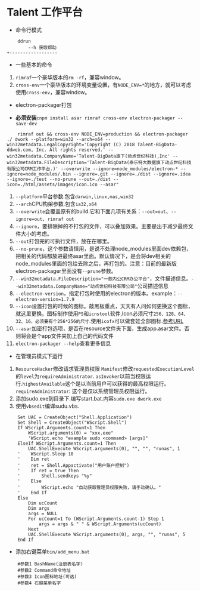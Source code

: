 ﻿# Talent 工作平台
* 命令行模式
```
	ddrun
		--h 获取帮助
+------------------
```	

* 一些基本的命令
1. `rimraf`一个豪华版本的`rm -rf`，兼容window。
2. `cross-env`一个豪华版本的环境变量设置，有`NODE_ENV=*`的地方，就可以考虑使用`cross-env`，兼容window。

* electron-packager打包

- **必须安装**`cnpm install asar rimraf cross-env electron-packager --save-dev` 
```
	rimraf out && cross-env NODE_ENV=production && electron-packager ./ dwork --platform=win32 --arch=x64 --win32metadata.LegalCopyright='Copyright (C) 2018 Talent-BigData-ddweb.com, Inc. All rights reserved.' --win32metadata.CompanyName='Talent-BigData旗下(动点世纪科技),Inc' --win32metadata.FileDescription='Talent-BigData(泰乐特大数据旗下动点世纪科技有限公司CRM工作平台.)' --overwrite --ignore=node_modules/electron-* --ignore=node_modules/.bin --ignore=.git --ignore=./dist --ignore=.idea --ignore=./test --no-prune --out=./dist --icon=./html/assets/images/icon.ico --asar"
```

1. `--platform`平台参数.包含`darwin,linux,mas,win32`
2. `--arch`CPU构架参数.包含`ia32,x64`
3. `--overwrite`会覆盖原有的build.它和下面几项有关系：`--out=out`、`--ignore=out`、`rimraf out`
4. `--ignore`，要排除掉的不打包的文件，可以叠加效果。主要是出于减少最终文件大小的考虑。
5. `--out`打包完的可执行文件，放在在哪里。
6. `--no-prune`，这个参数请慎用，是说不处理node_modules里面dev依赖包，把相关的代码都放进最终asar里面。默认情况下，是会将dev相关的node_modules里面的包给去除之后，再打包的。注意：目前的最新版electron-packager里面没有`--prune`参数。
7. `--win32metadata.FileDescription="一款内公CRM办公平台"`，文件描述信息。`--win32metadata.CompanyName="动点世纪科技有限公司"`公司描述信息
8. `--electron-version`，指定打包时使用的electron的版本。example：`--electron-version=1.7.9`
9. `--icon`设置打包的时候的图标。敲黑板重点，天天有人问如何更换这个图标，就这里更换。图标制作使用`PS`和`icnstool`软件,Icon必须尺寸`256、128、64、32、16，必须要有个256*256的尺寸`.使用`icofx`可以做套娃全部图标.[参考URL](https://newsn.net/say/electron-ico-format.html)
10. `--asar`加密打包选项，是否在resource文件夹下面，生成app.asar文件。否则将会是个app文件夹加上自己的代码文件
11. `electron-packager --help`查看更多信息

- 在管理员模式下运行
1. `ResourceHacker`修改请求管理员权限 `Manifest`修改`requestedExecutionLevel`的`level`为`requireAdministrator`. `asInvoker`以前当权限运行.`highestAvailable`这个是以当前用户可以获得的最高权限运行。`requireAdministrator`: 这个是仅以系统管理员权限运行。
2. 添加sudo.exe到目录下.编写start.bat.内容`sudo.exe dwork.exe`
3. 使用`vbsedit`编译sudu.vbs.
```
	Set UAC = CreateObject("Shell.Application")  
	Set Shell = CreateObject("WScript.Shell")  
	If WScript.Arguments.count<1 Then
		WScript.arguments(0) = "xxx.exe"
		'WScript.echo "example sudo <command> [args]"  
	ElseIf WScript.Arguments.count=1 Then  
		UAC.ShellExecute WScript.arguments(0), "", "", "runas", 1  
	'    WScript.Sleep 10  
	'    Dim ret  
	'    ret = Shell.Appactivate("用户账户控制")  
	'    If ret = true Then  
	'        Shell.sendkeys "%y"          
	'    Else  
	'        WScript.echo "自动获取管理员权限失败，请手动确认。"  
	'    End If  
	Else  
		Dim ucCount  
		Dim args  
		args = NULL  
		For ucCount=1 To (WScript.Arguments.count-1) Step 1  
			args = args & " " & WScript.Arguments(ucCount)  
		Next  
		UAC.ShellExecute WScript.arguments(0), args, "", "runas", 5  
	End If  
```

- 添加右键菜单`bin/add_menu.bat`
```
	#参数1 BashName(注册表名字)
	#参数2 Command命令地址
	#参数3 Icon图标地址(可选)
	#参数4 右键菜单名字
```




